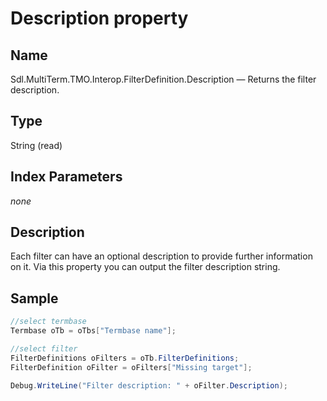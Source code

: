# Description property

## Name

Sdl.MultiTerm.TMO.Interop.FilterDefinition.Description —          Returns the filter description.

## Type

String
(read)

## Index Parameters
*none*

## Description

Each filter can have an optional description to provide further information on it. Via this property you can output the filter description string.

## Sample


```cs
//select termbase
Termbase oTb = oTbs["Termbase name"];

//select filter
FilterDefinitions oFilters = oTb.FilterDefinitions;
FilterDefinition oFilter = oFilters["Missing target"];

Debug.WriteLine("Filter description: " + oFilter.Description);
```

